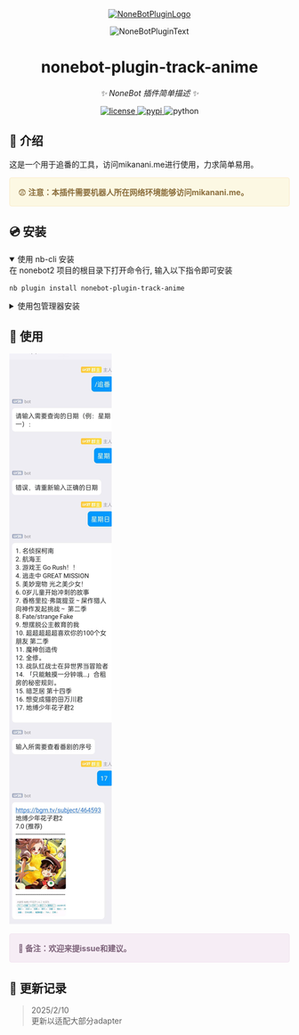 <div align="center">
  <a href="https://v2.nonebot.dev/store"><img src="https://github.com/A-kirami/nonebot-plugin-template/blob/resources/nbp_logo.png" width="180" height="180" alt="NoneBotPluginLogo"></a>
  <br>
  <p><img src="https://github.com/A-kirami/nonebot-plugin-template/blob/resources/NoneBotPlugin.svg" width="240" alt="NoneBotPluginText"></p>
</div>

<div align="center">

# nonebot-plugin-track-anime

_✨ NoneBot 插件简单描述 ✨_

<a href="./LICENSE">
    <img src="https://img.shields.io/github/license/lbsucceed/nonebot-plugin-track-anime.svg" alt="license">
</a>
<a href="https://pypi.python.org/pypi/nonebot-plugin-track-anime">
    <img src="https://img.shields.io/pypi/v/nonebot-plugin-track-anime.svg" alt="pypi">
</a>
<img src="https://img.shields.io/badge/python-3.9+-blue.svg" alt="python">
</div>

## 📖 介绍

这是一个用于追番的工具，访问mikanani.me进行使用，力求简单易用。

<div style="padding: 15px; border: 1px solid transparent; border-color: transparent; margin-bottom: 20px; border-radius: 4px; color: #8a6d3b;; background-color: #fcf8e3; border-color: #faebcc;">
&#x1F628<b> 注意：本插件需要机器人所在网络环境能够访问mikanani.me。</b>
</div>

## 💿 安装

<details open>
<summary>使用 nb-cli 安装</summary>
在 nonebot2 项目的根目录下打开命令行, 输入以下指令即可安装

    nb plugin install nonebot-plugin-track-anime

</details>

<details>
<summary>使用包管理器安装</summary>
在 nonebot2 项目的插件目录下, 打开命令行, 根据你使用的包管理器, 输入相应的安装命令

<details>
<summary>pip</summary>

    pip install nonebot-plugin-track-anime
</details>
<details>
<summary>pdm</summary>

    pdm add nonebot-plugin-track-anime
</details>
<details>
<summary>poetry</summary>

    poetry add nonebot-plugin-track-anime
</details>
<details>
<summary>conda</summary>

    conda install nonebot-plugin-track-anime
</details>

打开 nonebot2 项目根目录下的 `pyproject.toml` 文件, 在 `[tool.nonebot]` 部分追加写入

    plugins = ["nonebot_plugin_track-anime"]

</details>



## 🎉 使用
![img](README.assets/fbad530a6696d9aa5f4fe85f7216b5d4_720.jpg)

<div style="padding: 15px; border: 1px solid transparent; border-color: transparent; margin-bottom: 20px; border-radius: 4px; color: #7d637a; background-color: #f6edf5; border-color: #f1e4f0;">
&#x1F4AC<b> 备注：欢迎来提issue和建议。</b>
</div>

## 🎉 更新记录
>2025/2/10  
>更新以适配大部分adapter
